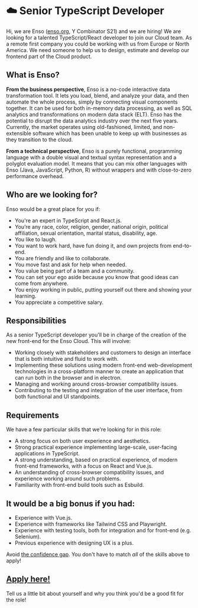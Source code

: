 # ☁️ Senior TypeScript Developer
Hi, we are Enso ([enso.org](https://enso.org), Y Combinator S21) and we are hiring! We are looking for a talented TypeScript/React developer to join our Cloud team. As a remote first company you could be working with us from Europe or North America. We need someone to help us to design, estimate and develop our frontend part of the Cloud product.

## What is Enso?
**From the business perspective**, Enso is a no-code interactive data transformation tool. It lets you load, blend, and analyze your data, and then automate the whole process, simply by connecting visual components together. It can be used for both in-memory data processing, as well as SQL analytics and transformations on modern data stack (ELT). Enso has the potential to disrupt the data analytics industry over the next five years. 
Currently, the market operates using old-fashioned, limited, and non-extensible software which has been unable to keep up with businesses as they transition to the cloud.

**From a technical perspective**, Enso is a purely functional, programming language with a double visual and textual syntax representation and a polyglot evaluation model. It means that you can mix other languages with Enso (Java, JavaScript, Python, R) without wrappers and with close-to-zero performance overhead.

## Who are we looking for?
Enso would be a great place for you if:
- You're an expert in TypeScript and React.js.
- You’re any race, color, religion, gender, national origin, political affiliation, sexual orientation, marital status, disability, age.
- You like to laugh.
- You want to work hard, have fun doing it, and own projects from end-to-end.
- You are friendly and like to collaborate.
- You move fast and ask for help when needed.
- You value being part of a team and a community.
- You can set your ego aside because you know that good ideas can come from anywhere.
- You enjoy working in public, putting yourself out there and showing your learning.
- You appreciate a competitive salary.

## Responsibilities
As a senior TypeScript developer you'll be in charge of the creation of the new front-end for the Enso Cloud. This will involve:

- Working closely with stakeholders and customers to design an interface that is both intuitive and fluid to work with.
- Implementing these solutions using modern front-end web-development technologies in a cross-platform manner to create an application that can run both in the browser and in electron.
- Managing and working around cross-browser compatibility issues.
- Contributing to the testing and integration of the user interface, from both functional and UI standpoints.


## Requirements
We have a few particular skills that we're looking for in this role:

- A strong focus on both user experience and aesthetics. 
- Strong practical experience implementing large-scale, user-facing applications in TypeScript.
- A strong understanding, based on practical experience, of modern front-end frameworks, with a focus on React and Vue.js.
- An understanding of cross-browser compatibility issues, and experience working around such problems.
- Familiarity with front-end build tools such as Esbuild.

## It would be a big bonus if you had:
- Experience with Vue.js.
- Experience with frameworks like Tailwind CSS and Playwright.
- Experience with testing tools, both for integration and for front-end (e.g. Selenium).
- Previous experience with designing UX is a plus.

Avoid [the confidence gap](https://www.forbes.com/sites/womensmedia/2014/04/28/act-now-to-shrink-the-confidence-gap/).
You don't have to match _all_ of the skills above to apply!

## [Apply here!](https://airtable.com/shrLT2x66UuyAI19B)

Tell us a little bit about yourself and why you think you'd be a good fit for the role!
